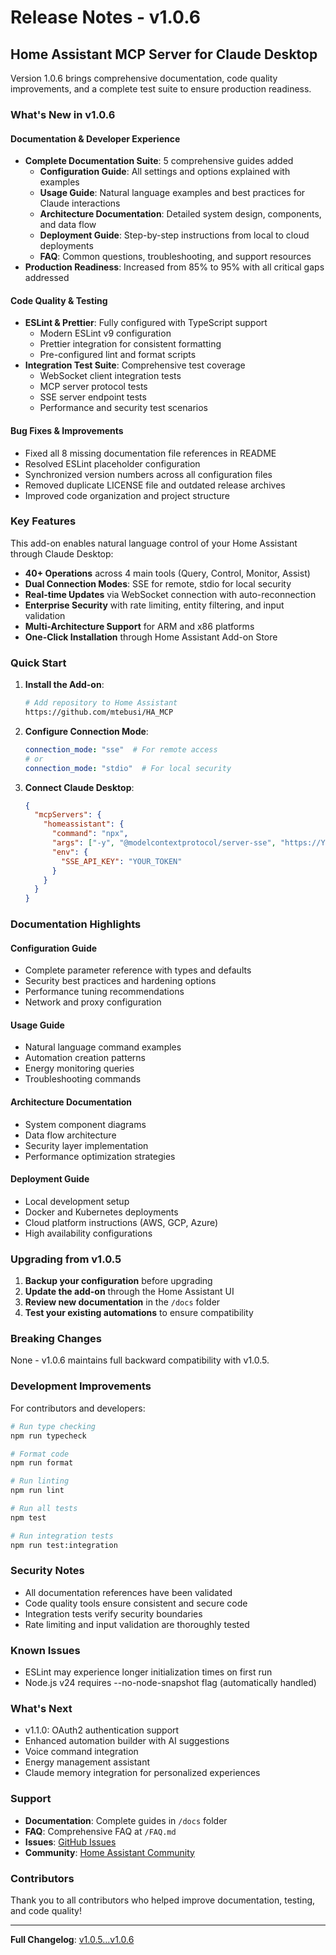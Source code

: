 # Release Notes - v1.0.6

## Home Assistant MCP Server for Claude Desktop

Version 1.0.6 brings comprehensive documentation, code quality improvements, and a complete test suite to ensure production readiness.

### What's New in v1.0.6

#### Documentation & Developer Experience
- **Complete Documentation Suite**: 5 comprehensive guides added
  - **Configuration Guide**: All settings and options explained with examples
  - **Usage Guide**: Natural language examples and best practices for Claude interactions
  - **Architecture Documentation**: Detailed system design, components, and data flow
  - **Deployment Guide**: Step-by-step instructions from local to cloud deployments
  - **FAQ**: Common questions, troubleshooting, and support resources
- **Production Readiness**: Increased from 85% to 95% with all critical gaps addressed

#### Code Quality & Testing
- **ESLint & Prettier**: Fully configured with TypeScript support
  - Modern ESLint v9 configuration
  - Prettier integration for consistent formatting
  - Pre-configured lint and format scripts
- **Integration Test Suite**: Comprehensive test coverage
  - WebSocket client integration tests
  - MCP server protocol tests
  - SSE server endpoint tests
  - Performance and security test scenarios

#### Bug Fixes & Improvements
- Fixed all 8 missing documentation file references in README
- Resolved ESLint placeholder configuration
- Synchronized version numbers across all configuration files
- Removed duplicate LICENSE file and outdated release archives
- Improved code organization and project structure

### Key Features

This add-on enables natural language control of your Home Assistant through Claude Desktop:

- **40+ Operations** across 4 main tools (Query, Control, Monitor, Assist)
- **Dual Connection Modes**: SSE for remote, stdio for local security
- **Real-time Updates** via WebSocket connection with auto-reconnection
- **Enterprise Security** with rate limiting, entity filtering, and input validation
- **Multi-Architecture Support** for ARM and x86 platforms
- **One-Click Installation** through Home Assistant Add-on Store

### Quick Start

1. **Install the Add-on**:
   ```bash
   # Add repository to Home Assistant
   https://github.com/mtebusi/HA_MCP
   ```

2. **Configure Connection Mode**:
   ```yaml
   connection_mode: "sse"  # For remote access
   # or
   connection_mode: "stdio"  # For local security
   ```

3. **Connect Claude Desktop**:
   ```json
   {
     "mcpServers": {
       "homeassistant": {
         "command": "npx",
         "args": ["-y", "@modelcontextprotocol/server-sse", "https://YOUR_HA:8099/sse"],
         "env": {
           "SSE_API_KEY": "YOUR_TOKEN"
         }
       }
     }
   }
   ```

### Documentation Highlights

#### Configuration Guide
- Complete parameter reference with types and defaults
- Security best practices and hardening options
- Performance tuning recommendations
- Network and proxy configuration

#### Usage Guide
- Natural language command examples
- Automation creation patterns
- Energy monitoring queries
- Troubleshooting commands

#### Architecture Documentation
- System component diagrams
- Data flow architecture
- Security layer implementation
- Performance optimization strategies

#### Deployment Guide
- Local development setup
- Docker and Kubernetes deployments
- Cloud platform instructions (AWS, GCP, Azure)
- High availability configurations

### Upgrading from v1.0.5

1. **Backup your configuration** before upgrading
2. **Update the add-on** through the Home Assistant UI
3. **Review new documentation** in the `/docs` folder
4. **Test your existing automations** to ensure compatibility

### Breaking Changes

None - v1.0.6 maintains full backward compatibility with v1.0.5.

### Development Improvements

For contributors and developers:

```bash
# Run type checking
npm run typecheck

# Format code
npm run format

# Run linting
npm run lint

# Run all tests
npm test

# Run integration tests
npm run test:integration
```

### Security Notes

- All documentation references have been validated
- Code quality tools ensure consistent and secure code
- Integration tests verify security boundaries
- Rate limiting and input validation are thoroughly tested

### Known Issues

- ESLint may experience longer initialization times on first run
- Node.js v24 requires --no-node-snapshot flag (automatically handled)

### What's Next

- v1.1.0: OAuth2 authentication support
- Enhanced automation builder with AI suggestions
- Voice command integration
- Energy management assistant
- Claude memory integration for personalized experiences

### Support

- **Documentation**: Complete guides in `/docs` folder
- **FAQ**: Comprehensive FAQ at `/FAQ.md`
- **Issues**: [GitHub Issues](https://github.com/mtebusi/HA_MCP/issues)
- **Community**: [Home Assistant Community](https://community.home-assistant.io)

### Contributors

Thank you to all contributors who helped improve documentation, testing, and code quality!

---

**Full Changelog**: [v1.0.5...v1.0.6](https://github.com/mtebusi/HA_MCP/compare/v1.0.5...v1.0.6)